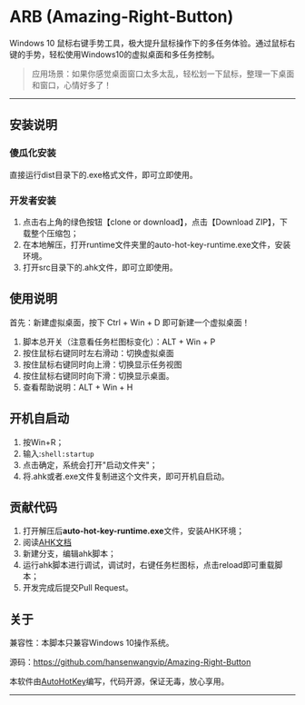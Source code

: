 # ARB (Amazing-Right-Button)

Windows 10 鼠标右键手势工具，极大提升鼠标操作下的多任务体验。通过鼠标右键的手势，轻松使用Windows10的虚拟桌面和多任务控制。

> 应用场景：如果你感觉桌面窗口太多太乱，轻松划一下鼠标，整理一下桌面和窗口，心情好多了！

---

## 安装说明

### 傻瓜化安装

直接运行dist目录下的.exe格式文件，即可立即使用。

### 开发者安装

1. 点击右上角的绿色按钮【clone or download】，点击【Download ZIP】，下载整个压缩包；
2. 在本地解压，打开runtime文件夹里的auto-hot-key-runtime.exe文件，安装环境。
3. 打开src目录下的.ahk文件，即可立即使用。

## 使用说明

首先：新建虚拟桌面，按下 Ctrl + Win + D 即可新建一个虚拟桌面！

1. 脚本总开关（注意看任务栏图标变化）：ALT + Win + P
2. 按住鼠标右键同时左右滑动：切换虚拟桌面
3. 按住鼠标右键同时向上滑：切换显示任务视图
4. 按住鼠标右键同时向下滑：切换显示桌面。
5. 查看帮助说明：ALT + Win + H

## 开机自启动

1. 按Win+R；
2. 输入:`shell:startup`
3. 点击确定，系统会打开"启动文件夹"；
4. 将.ahk或者.exe文件复制进这个文件夹，即可开机自启动。

## 贡献代码

1. 打开解压后**auto-hot-key-runtime.exe**文件，安装AHK环境；
2. 阅读[AHK文档](http://ahkcn.sourceforge.net/docs/Tutorial.htm)
3. 新建分支，编辑ahk脚本；
3. 运行ahk脚本进行调试，调试时，右键任务栏图标，点击reload即可重载脚本；
4. 开发完成后提交Pull Request。

## 关于

兼容性：本脚本只兼容Windows 10操作系统。

源码：<https://github.com/hansenwangvip/Amazing-Right-Button>

本软件由[AutoHotKey](http://ahkcn.sourceforge.net/docs/Tutorial.htm)编写，代码开源，保证无毒，放心享用。

---
